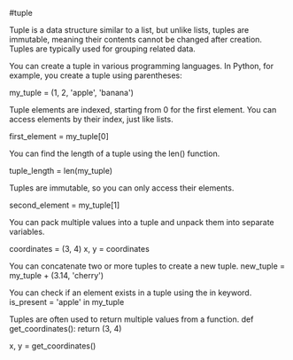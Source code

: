 #tuple
 
Tuple is a data structure similar to a list, but unlike lists, tuples are immutable, meaning their contents cannot be changed after creation. Tuples are typically used for grouping related data.

You can create a tuple in various programming languages. In Python, for example, you create a tuple using parentheses:

my_tuple = (1, 2, 'apple', 'banana')

Tuple elements are indexed, starting from 0 for the first element. You can access elements by their index, just like lists.

first_element = my_tuple[0] 

You can find the length of a tuple using the len() function.

tuple_length = len(my_tuple)

Tuples are immutable, so you can only access their elements.

second_element = my_tuple[1]

You can pack multiple values into a tuple and unpack them into separate variables.

coordinates = (3, 4)
x, y = coordinates  

You can concatenate two or more tuples to create a new tuple.
new_tuple = my_tuple + (3.14, 'cherry')

You can check if an element exists in a tuple using the in keyword.
is_present = 'apple' in my_tuple

Tuples are often used to return multiple values from a function.
def get_coordinates():
    return (3, 4)

x, y = get_coordinates() 
 
